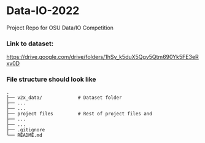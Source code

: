 # Data-IO-2022
Project Repo for OSU Data/IO Competition

### Link to dataset:
https://drive.google.com/drive/folders/1hSy_k5duX5Qgv5Qtm690Yk5FE3eRxv0D

### File structure should look like
    .
    ├── v2x_data/             # Dataset folder
    ├── ...
    ├── ...
    ├── project files         # Rest of project files and
    ├── ...
    ├── ...
    ├── .gitignore
    └── README.md


